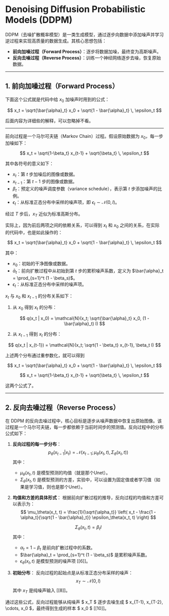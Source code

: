 # Denoising Diffusion Probabilistic Models (DDPM)

DDPM（去噪扩散概率模型）是一类生成模型，通过逐步向数据中添加噪声并学习逆过程来实现高质量的数据生成。其核心思想包括：

- **前向加噪过程（Forward Process）**：逐步将数据加噪，最终变为高斯噪声。
- **反向去噪过程（Reverse Process）**：训练一个神经网络逐步去噪，恢复原始数据。

---

## 1. 前向加噪过程（Forward Process）



下面这个公式就是代码中给 $x_0$ 加噪声时用到的公式：

$$
x_t = \sqrt{\bar{\alpha}_t} x_0 + \sqrt{1 - \bar{\alpha}_t} \, \epsilon_t
$$

后面内容为详细些的解释，可以忽略掉不看。

---


前向过程是一个马尔可夫链（Markov Chain）过程。假设原始数据为 $x_0$，每一步加噪如下：

$$
x_t = \sqrt{1-\beta_t} x_{t-1} + \sqrt{\beta_t} \, \epsilon_t
$$


其中各符号的意义如下：

- $x_t$：第 $t$ 步加噪后的图像或数据。
- $x_{t-1}$：第 $t-1$ 步的图像或数据。
- $\beta_t$：预定义的噪声调度参数（variance schedule），表示第 $t$ 步添加噪声的比例。
- $\epsilon_t$：从标准正态分布中采样的噪声项，即 $\epsilon_t \sim \mathcal{N}(0, I)$。

经过 $T$ 步后，$x_T$ 近似为标准高斯分布。




实际上，因为前后两项之间的依赖关系，可以得到 $x_t$ 和 $x_0$ 之间的关系，在实际的代码中，也是如此操作的：

$$
x_t = \sqrt{\bar{\alpha}_t} x_0 + \sqrt{1 - \bar{\alpha}_t} \, \epsilon_t
$$

其中：

- $x_0$：初始的干净图像或数据。
- $\bar{\alpha}_t$：前向扩散过程中从初始到第 $t$ 步的累积噪声系数，定义为 $\bar{\alpha}_t = \prod_{s=1}^t (1 - \beta_s)$。
- $\epsilon_t$：从标准正态分布中采样的噪声项。


$x_t$ 与 $x_0$ 和 $x_{t-1}$ 的分布关系如下：

1. 从 $x_0$ 得到 $x_t$ 的分布：

$$
q(x_t | x_0) = \mathcal{N}(x_t; \sqrt{\bar{\alpha}_t} x_0, (1 - \bar{\alpha}_t) I)
$$

2. 从 $x_{t-1}$ 得到 $x_t$ 的分布：

$$
q(x_t | x_{t-1}) = \mathcal{N}(x_t; \sqrt{1 - \beta_t} x_{t-1}, \beta_t I)
$$


上述两个分布通过重参数化，就可以得到


$$
x_t = \sqrt{\bar{\alpha}_t} x_0 + \sqrt{1 - \bar{\alpha}_t} \, \epsilon_t
$$


$$
x_t = \sqrt{1-\beta_t} x_{t-1} + \sqrt{\beta_t} \, \epsilon_t
$$

这两个公式了。



---

## 2. 反向去噪过程（Reverse Process）

在 DDPM 的反向去噪过程中，核心目标是逐步从噪声数据中恢复出原始图像。该过程是一个马尔可夫链，每一步都依赖于当前时间步的预测值。反向过程中的分布公式如下：

1. **反向过程的每一步分布**：
   $$
   p_\theta(x_{t-1} | x_t) = \mathcal{N}(x_{t-1}; \mu_\theta(x_t, t), \Sigma_\theta(x_t, t))
   $$
   其中：

   - $\mu_\theta(x_t, t)$ 是模型预测的均值（就是那个Unet）。
   - $\Sigma_\theta(x_t, t)$ 是模型预测的方差，实验中，可以设置为固定值或者学习值（如果是学习值，则也是那个Unet）。

2. **均值和方差的具体形式**：
   根据前向扩散过程的推导，反向过程的均值和方差可以表示为：
   $$
   \mu_\theta(x_t, t) = \frac{1}{\sqrt{\alpha_t}} \left( x_t - \frac{1 - \alpha_t}{\sqrt{1 - \bar{\alpha}_t}} \epsilon_\theta(x_t, t) \right)
   $$
   
   $$
   \Sigma_\theta(x_t, t) = \beta_t I
   $$
   其中：

   - $\alpha_t = 1 - \beta_t$ 是前向扩散过程中的系数。
   - $\bar{\alpha}_t = \prod_{s=1}^t (1 - \beta_s)$ 是累积噪声系数。
   - $\epsilon_\theta(x_t, t)$ 是模型预测的噪声项 [[6]]。

3. **初始分布**：
   反向过程的起始点是从标准正态分布采样的噪声：
   $$
   x_T \sim \mathcal{N}(0, I)
   $$
   其中 $x_T$ 是纯噪声输入 [[8]]。

通过这些公式，反向过程能够从纯噪声 $ x_T $ 逐步去噪生成 $ x_{T-1}, x_{T-2}, \cdots, x_0 $，最终得到生成的样本 $ x_0 $ [[10]]。